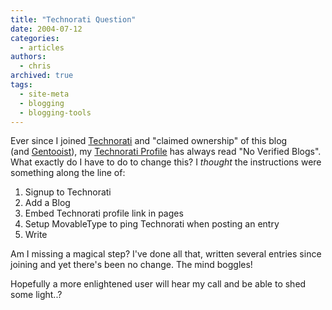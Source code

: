 ```yaml
---
title: "Technorati Question"
date: 2004-07-12
categories:
  - articles
authors:
  - chris
archived: true
tags:
  - site-meta
  - blogging
  - blogging-tools
---
```


Ever since I joined [Technorati](https://web.archive.org/web/20040726182032/http://www.technorati.com/) and "claimed ownership" of this blog (and [Gentooist](https://web.archive.org/web/20040726182032/http://www.gentooist.co.uk/)), my [Technorati Profile](https://web.archive.org/web/20040726182032/http://www.technorati.com/profile/chrismcleod) has always read "No Verified Blogs". What exactly do I have to do to change this? I _thought_ the instructions were something along the line of:

1. Signup to Technorati
2. Add a Blog
3. Embed Technorati profile link in pages
4. Setup MovableType to ping Technorati when posting an entry
5. Write

Am I missing a magical step? I've done all that, written several entries since joining and yet there's been no change. The mind boggles!

Hopefully a more enlightened user will hear my call and be able to shed some light..?
